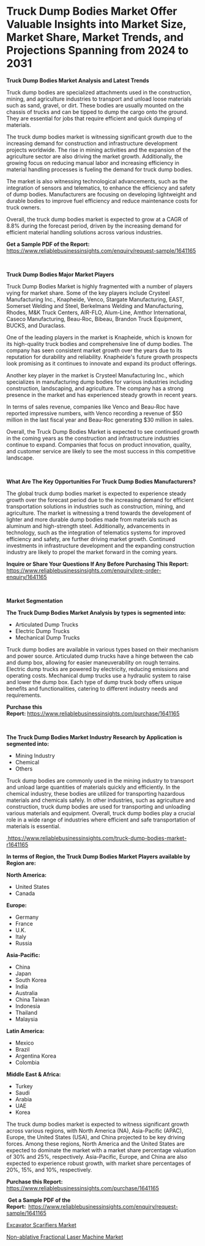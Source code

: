 <p><h1>Truck Dump Bodies Market Offer Valuable Insights into Market Size, Market Share, Market Trends, and Projections Spanning from 2024 to 2031</h1></p><p><strong>Truck Dump Bodies Market Analysis and Latest Trends</strong></p>
<p><p>Truck dump bodies are specialized attachments used in the construction, mining, and agriculture industries to transport and unload loose materials such as sand, gravel, or dirt. These bodies are usually mounted on the chassis of trucks and can be tipped to dump the cargo onto the ground. They are essential for jobs that require efficient and quick dumping of materials.</p><p>The truck dump bodies market is witnessing significant growth due to the increasing demand for construction and infrastructure development projects worldwide. The rise in mining activities and the expansion of the agriculture sector are also driving the market growth. Additionally, the growing focus on reducing manual labor and increasing efficiency in material handling processes is fueling the demand for truck dump bodies.</p><p>The market is also witnessing technological advancements, such as the integration of sensors and telematics, to enhance the efficiency and safety of dump bodies. Manufacturers are focusing on developing lightweight and durable bodies to improve fuel efficiency and reduce maintenance costs for truck owners.</p><p>Overall, the truck dump bodies market is expected to grow at a CAGR of 8.8% during the forecast period, driven by the increasing demand for efficient material handling solutions across various industries.</p></p>
<p><strong>Get a Sample PDF of the Report:&nbsp;</strong> <a href="https://www.reliablebusinessinsights.com/enquiry/request-sample/1641165">https://www.reliablebusinessinsights.com/enquiry/request-sample/1641165</a></p>
<p>&nbsp;</p>
<p><strong>Truck Dump Bodies Major Market Players</strong></p>
<p><p>Truck Dump Bodies Market is highly fragmented with a number of players vying for market share. Some of the key players include Crysteel Manufacturing Inc., Knapheide, Venco, Stargate Manufacturing, EAST, Somerset Welding and Steel, Berkelmans Welding and Manufacturing, Rhodes, M&K Truck Centers, AIR-FLO, Alum-Line, Amthor International, Caseco Manufacturing, Beau-Roc, Bibeau, Brandon Truck Equipment, BUCKS, and Duraclass.</p><p>One of the leading players in the market is Knapheide, which is known for its high-quality truck bodies and comprehensive line of dump bodies. The company has seen consistent market growth over the years due to its reputation for durability and reliability. Knapheide's future growth prospects look promising as it continues to innovate and expand its product offerings.</p><p>Another key player in the market is Crysteel Manufacturing Inc., which specializes in manufacturing dump bodies for various industries including construction, landscaping, and agriculture. The company has a strong presence in the market and has experienced steady growth in recent years.</p><p>In terms of sales revenue, companies like Venco and Beau-Roc have reported impressive numbers, with Venco recording a revenue of $50 million in the last fiscal year and Beau-Roc generating $30 million in sales.</p><p>Overall, the Truck Dump Bodies Market is expected to see continued growth in the coming years as the construction and infrastructure industries continue to expand. Companies that focus on product innovation, quality, and customer service are likely to see the most success in this competitive landscape.</p></p>
<p>&nbsp;</p>
<p><strong>What Are The Key Opportunities For Truck Dump Bodies Manufacturers?</strong></p>
<p><p>The global truck dump bodies market is expected to experience steady growth over the forecast period due to the increasing demand for efficient transportation solutions in industries such as construction, mining, and agriculture. The market is witnessing a trend towards the development of lighter and more durable dump bodies made from materials such as aluminum and high-strength steel. Additionally, advancements in technology, such as the integration of telematics systems for improved efficiency and safety, are further driving market growth. Continued investments in infrastructure development and the expanding construction industry are likely to propel the market forward in the coming years.</p></p>
<p><strong>Inquire or Share Your Questions If Any Before Purchasing This Report:</strong> <a href="https://www.reliablebusinessinsights.com/enquiry/pre-order-enquiry/1641165">https://www.reliablebusinessinsights.com/enquiry/pre-order-enquiry/1641165</a></p>
<p>&nbsp;</p>
<p><strong>Market Segmentation</strong></p>
<p><strong>The Truck Dump Bodies Market Analysis by types is segmented into:</strong></p>
<p><ul><li>Articulated Dump Trucks</li><li>Electric Dump Trucks</li><li>Mechanical Dump Trucks</li></ul></p>
<p><p>Truck dump bodies are available in various types based on their mechanism and power source. Articulated dump trucks have a hinge between the cab and dump box, allowing for easier maneuverability on rough terrains. Electric dump trucks are powered by electricity, reducing emissions and operating costs. Mechanical dump trucks use a hydraulic system to raise and lower the dump box. Each type of dump truck body offers unique benefits and functionalities, catering to different industry needs and requirements.</p></p>
<p><strong>Purchase this Report:&nbsp;</strong><a href="https://www.reliablebusinessinsights.com/purchase/1641165">https://www.reliablebusinessinsights.com/purchase/1641165</a></p>
<p>&nbsp;</p>
<p><strong>The Truck Dump Bodies Market Industry Research by Application is segmented into:</strong></p>
<p><ul><li>Mining Industry</li><li>Chemical</li><li>Others</li></ul></p>
<p><p>Truck dump bodies are commonly used in the mining industry to transport and unload large quantities of materials quickly and efficiently. In the chemical industry, these bodies are utilized for transporting hazardous materials and chemicals safely. In other industries, such as agriculture and construction, truck dump bodies are used for transporting and unloading various materials and equipment. Overall, truck dump bodies play a crucial role in a wide range of industries where efficient and safe transportation of materials is essential.</p></p>
<p><a href="https://www.reliablebusinessinsights.com/truck-dump-bodies-market-r1641165">&nbsp;https://www.reliablebusinessinsights.com/truck-dump-bodies-market-r1641165</a></p>
<p><strong>In terms of Region, the Truck Dump Bodies Market Players available by Region are:</strong></p>
<p>
    <p> <strong> North America: </strong>
        <ul>
            <li>United States</li>
            <li>Canada</li>
        </ul>
        </p> 
    <p> <strong> Europe: </strong>
        <ul>
            <li>Germany</li>
            <li>France</li>
            <li>U.K.</li>
            <li>Italy</li>
            <li>Russia</li>
        </ul>
        </p> 
    <p> <strong> Asia-Pacific: </strong>
        <ul>
            <li>China</li>
            <li>Japan</li>
            <li>South Korea</li>
            <li>India</li>
            <li>Australia</li>
            <li>China Taiwan</li>
            <li>Indonesia</li>
            <li>Thailand</li>
            <li>Malaysia</li>
        </ul>
        </p> 
    <p> <strong> Latin America: </strong>
        <ul>
            <li>Mexico</li>
            <li>Brazil</li>
            <li>Argentina Korea</li>
            <li>Colombia</li>
        </ul>
        </p> 
    <p> <strong> Middle East & Africa: </strong>
        <ul>
            <li>Turkey</li>
            <li>Saudi</li>
            <li>Arabia</li>
            <li>UAE</li>
            <li>Korea</li>
        </ul>
    </p>
    </p>
<p><p>The truck dump bodies market is expected to witness significant growth across various regions, with North America (NA), Asia-Pacific (APAC), Europe, the United States (USA), and China projected to be key driving forces. Among these regions, North America and the United States are expected to dominate the market with a market share percentage valuation of 30% and 25%, respectively. Asia-Pacific, Europe, and China are also expected to experience robust growth, with market share percentages of 20%, 15%, and 10%, respectively.</p></p>
<p><strong>Purchase this Report: </strong><a href="https://www.reliablebusinessinsights.com/purchase/1641165">https://www.reliablebusinessinsights.com/purchase/1641165</a></p>
<p>&nbsp;<strong>Get a Sample PDF of the Report:&nbsp;&nbsp;</strong><a href="https://www.reliablebusinessinsights.com/enquiry/request-sample/1641165">https://www.reliablebusinessinsights.com/enquiry/request-sample/1641165</a></p>
<p><strong></strong></p>
<p><p><a href="https://view.publitas.com/reportprime-1/excavator-scarifiers-market-trends-and-analysis-opportunities-and-challenges-for-future-growth-2024-2031/">Excavator Scarifiers Market</a></p><p><a href="https://view.publitas.com/reportprime-1/analyzing-non-ablative-fractional-laser-machine-market-dynamics-and-growth-drivers-and-forecasted-for-period-from-2024-to-2031/">Non-ablative Fractional Laser Machine Market</a></p></p>